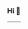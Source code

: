 ### Hi 👋

| <a href="https://github-readme-stats.vercel.app/api?username=jjdiazo1)](https://github.com/anuraghazra/github-readme-stats" alt="Juanjo's github stats" /></a> | <a href="https://github-readme-stats.vercel.app/api/top-langs?username=jjdiazo1&layout=compact&show_icons=true" src="https://github-readme-stats.vercel.app/api/top-langs/?username=anuraghazra&layout=compact&theme=buefy&hide_border=true" /></a> |
| ------------- | ------------- |

<!--

Here are some ideas to get you started:

- 🔭 I’m currently working on ...
- 🌱 I’m currently learning ...
- 👯 I’m looking to collaborate on ...
- 🤔 I’m looking for help with ...
- 💬 Ask me about ...
- 📫 How to reach me: ...
- 😄 Pronouns: ...
- ⚡ Fun fact: ...
-->
